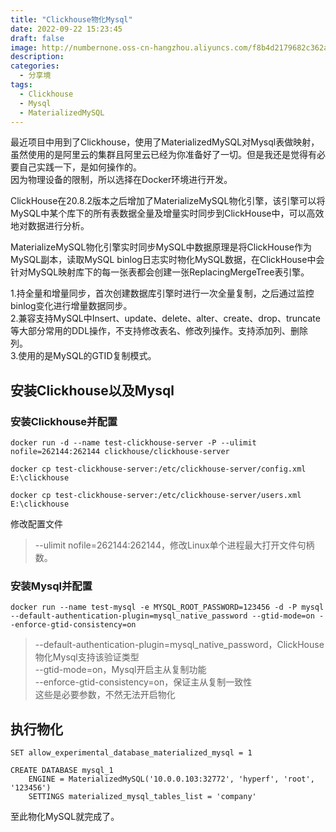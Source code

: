 ```yaml
---
title: "Clickhouse物化Mysql"
date: 2022-09-22 15:23:45
draft: false
image: http://numbernone.oss-cn-hangzhou.aliyuncs.com/f8b4d2179682c362ab4922cacf5ca536.png
description: 
categories:
  - 分享境
tags:
  - Clickhouse
  - Mysql
  - MaterializedMySQL
---
```


最近项目中用到了Clickhouse，使用了MaterializedMySQL对Mysql表做映射，虽然使用的是阿里云的集群且阿里云已经为你准备好了一切。但是我还是觉得有必要自己实践一下，是如何操作的。  
因为物理设备的限制，所以选择在Docker环境进行开发。

ClickHouse在20.8.2版本之后增加了MaterializeMySQL物化引擎，该引擎可以将MySQL中某个库下的所有表数据全量及增量实时同步到ClickHouse中，可以高效地对数据进行分析。  

MaterializeMySQL物化引擎实时同步MySQL中数据原理是将ClickHouse作为MySQL副本，读取MySQL binlog日志实时物化MySQL数据，在ClickHouse中会针对MySQL映射库下的每一张表都会创建一张ReplacingMergeTree表引擎。

1.持全量和增量同步，首次创建数据库引擎时进行一次全量复制，之后通过监控binlog变化进行增量数据同步。  
2.兼容支持MySQL中Insert、update、delete、alter、create、drop、truncate等大部分常用的DDL操作，不支持修改表名、修改列操作。支持添加列、删除列。  
3.使用的是MySQL的GTID复制模式。

## 安装Clickhouse以及Mysql
### 安装Clickhouse并配置
```shell
docker run -d --name test-clickhouse-server -P --ulimit nofile=262144:262144 clickhouse/clickhouse-server

docker cp test-clickhouse-server:/etc/clickhouse-server/config.xml E:\clickhouse

docker cp test-clickhouse-server:/etc/clickhouse-server/users.xml E:\clickhouse
```

修改配置文件

> --ulimit nofile=262144:262144，修改Linux单个进程最大打开文件句柄数。

### 安装Mysql并配置
```shell
docker run --name test-mysql -e MYSQL_ROOT_PASSWORD=123456 -d -P mysql --default-authentication-plugin=mysql_native_password --gtid-mode=on --enforce-gtid-consistency=on
```
> --default-authentication-plugin=mysql_native_password，ClickHouse物化Mysql支持该验证类型  
> --gtid-mode=on，Mysql开启主从复制功能  
> --enforce-gtid-consistency=on，保证主从复制一致性  
> 这些是必要参数，不然无法开启物化

## 执行物化

```clickhouse
SET allow_experimental_database_materialized_mysql = 1

CREATE DATABASE mysql_1 
    ENGINE = MaterializedMySQL('10.0.0.103:32772', 'hyperf', 'root', '123456') 
    SETTINGS materialized_mysql_tables_list = 'company'
```

至此物化MySQL就完成了。
